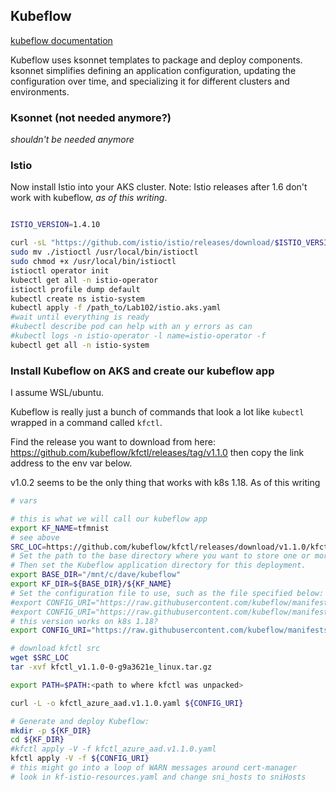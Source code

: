 ## Kubeflow 

[kubeflow documentation](https://github.com/kubeflow/kubeflow)

Kubeflow uses ksonnet templates to package and deploy components.  ksonnet simplifies defining an application configuration, updating the configuration over time, and specializing it for different clusters and environments.  

### Ksonnet (not needed anymore?)

_shouldn't be needed anymore_ 


### Istio

Now install Istio into your AKS cluster.  Note:  Istio releases after 1.6 don't work with kubeflow, _as of this writing_.  

```bash

ISTIO_VERSION=1.4.10

curl -sL "https://github.com/istio/istio/releases/download/$ISTIO_VERSION/istioctl-$ISTIO_VERSION-linux.tar.gz" | tar xz
sudo mv ./istioctl /usr/local/bin/istioctl
sudo chmod +x /usr/local/bin/istioctl
istioctl operator init
kubectl get all -n istio-operator
istioctl profile dump default
kubectl create ns istio-system
kubectl apply -f /path_to/Lab102/istio.aks.yaml 
#wait until everything is ready
#kubectl describe pod can help with an y errors as can
#kubectl logs -n istio-operator -l name=istio-operator -f
kubectl get all -n istio-system
```


### Install Kubeflow on AKS and create our kubeflow app

I assume WSL/ubuntu.

Kubeflow is really just a bunch of commands that look a lot like `kubectl` wrapped in a command called `kfctl`.  

Find the release you want to download from here:  https://github.com/kubeflow/kfctl/releases/tag/v1.1.0 then copy the link address to the env var below.

v1.0.2 seems to be the only thing that works with k8s 1.18.  As of this writing

```bash
# vars

# this is what we will call our kubeflow app
export KF_NAME=tfmnist
# see above
SRC_LOC=https://github.com/kubeflow/kfctl/releases/download/v1.1.0/kfctl_v1.1.0-0-g9a3621e_linux.tar.gz
# Set the path to the base directory where you want to store one or more Kubeflow deployments. 
# Then set the Kubeflow application directory for this deployment.
export BASE_DIR="/mnt/c/dave/kubeflow"
export KF_DIR=${BASE_DIR}/${KF_NAME}
# Set the configuration file to use, such as the file specified below:
#export CONFIG_URI="https://raw.githubusercontent.com/kubeflow/manifests/v1.1-branch/kfdef/kfctl_azure.v1.1.0.yaml"
#export CONFIG_URI="https://raw.githubusercontent.com/kubeflow/manifests/v1.1-branch/kfdef/kfctl_azure_aad.v1.1.0.yaml"
# this version works on k8s 1.18?
export CONFIG_URI="https://raw.githubusercontent.com/kubeflow/manifests/v1.1-branch/kfdef/kfctl_azure.v1.1.0.yaml"

# download kfctl src
wget $SRC_LOC
tar -xvf kfctl_v1.1.0-0-g9a3621e_linux.tar.gz

export PATH=$PATH:<path to where kfctl was unpacked>

curl -L -o kfctl_azure_aad.v1.1.0.yaml ${CONFIG_URI}

# Generate and deploy Kubeflow:
mkdir -p ${KF_DIR}
cd ${KF_DIR}
#kfctl apply -V -f kfctl_azure_aad.v1.1.0.yaml
kfctl apply -V -f ${CONFIG_URI}
# this might go into a loop of WARN messages around cert-manager
# look in kf-istio-resources.yaml and change sni_hosts to sniHosts



```